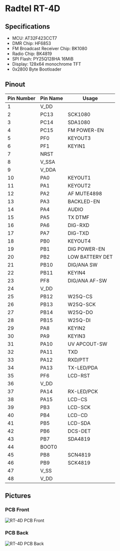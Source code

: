 # Radtel RT-4D

## Specifications
* MCU: AT32F423CCT7
* DMR Chip: HF6853
* FM Broadcast Receiver Chip: BK1080
* Radio Chip: BK4819
* SPI Flash: PY25Q128HA 16MiB
* Display: 128x64 monochrome TFT
* 0x2800 Byte Bootloader

## Pinout

| Pin Number | Pin Name | Usage           |
|------------|----------|-----------------|
| 1          | V_DD     |                 |
| 2          | PC13     | SCK1080         |
| 3          | PC14     | SDA1080         |
| 4          | PC15     | FM POWER-EN     |
| 5          | PF0      | KEYOUT3         |
| 6          | PF1      | KEYIN1          |
| 7          | NRST     |                 |
| 8          | V_SSA    |                 |
| 9          | V_DDA    |                 |
| 10         | PA0      | KEYOUT1         |
| 11         | PA1      | KEYOUT2         |
| 12         | PA2      | AF MUTE4898     |
| 13         | PA3      | BACKLED-EN      |
| 14         | PA4      | AUDIO           |
| 15         | PA5      | TX DTMF         |
| 16         | PA6      | DIG-RXD         |
| 17         | PA7      | DIG-TXD         |
| 18         | PB0      | KEYOUT4         |
| 19         | PB1      | DIG POWER-EN    |
| 20         | PB2      | LOW BATTERY DET |
| 21         | PB10     | DIG/ANA SW      |
| 22         | PB11     | KEYIN4          |
| 23         | PF8      | DIG/ANA AF-SW   |
| 24         | V_DD     |                 |
| 25         | PB12     | W25Q-CS         |
| 26         | PB13     | W25Q-SCK        |
| 27         | PB14     | W25Q-DO         |
| 28         | PB15     | W25Q-DI         |
| 29         | PA8      | KEYIN2          |
| 30         | PA9      | KEYIN3          |
| 31         | PA10     | UV APCOUT-SW    |
| 32         | PA11     | TXD             |
| 33         | PA12     | RXD/PTT         |
| 34         | PA13     | TX-LED/PDA      |
| 35         | PF6      | LCD-RST         |
| 36         | V_DD     |                 |
| 37         | PA14     | RX-LED/PCK      |
| 38         | PA15     | LCD-CS          |
| 39         | PB3      | LCD-SCK         |
| 40         | PB4      | LCD-CD          |
| 41         | PB5      | LCD-SDA         |
| 42         | PB6      | DCS-DET         |
| 43         | PB7      | SDA4819         |
| 44         | BOOT0    |                 |
| 45         | PB8      | SCN4819         |
| 46         | PB9      | SCK4819         |
| 47         | V_SS     |                 |
| 48         | V_DD     |                 |

## Pictures

### PCB Front

![RT-4D PCB Front](../_media/rt4d_front.jpg)

### PCB Back

![RT-4D PCB Back](../_media/rt4d_back.jpg)
